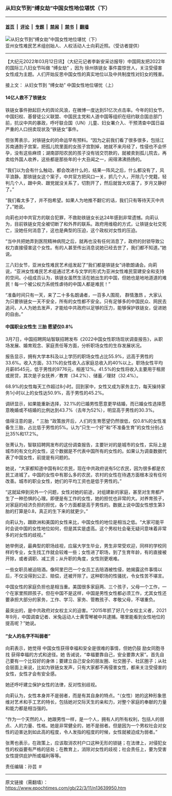 ### 从妇女节到“缚女劫”中国女性地位堪忧（下）

---

#### [首页](../../../..?n13639950) &nbsp;|&nbsp; [评论](../../../../../epoch-comment?n13639950) &nbsp;|&nbsp; [专题](../../../../../epoch-special?n13639950) &nbsp;|&nbsp; [禁闻](../../../../../epoch-news?n13639950) &nbsp;|&nbsp; [禁书](../../../../../books?n13639950) &nbsp;|&nbsp; [翻墙](https://github.com/gfw-breaker/nogfw/blob/master/README.md?n13639950)


<div><img alt="从妇女节到“缚女劫”中国女性地位堪忧（下）" class="attachment-djy_600_400 size-djy_600_400 wp-post-image" src="https://i.epochtimes.com/assets/uploads/2022/03/id13639999-FNCxpyhUcAIJefM-600x400.jpeg"/>
<div class="caption">
 亚州女性难民艺术组创始人、人权活动人士向莉近照。（受访者提供）
</div></div><hr/><div class="post_content" id="artbody" itemprop="articleBody">
 <!-- article content begin -->
 <p>
  【大纪元2022年03月12日讯】（大纪元记者李新安采访报导）中国网友把2022年的国际三八妇女节叫做
  <ok href="https://www.epochtimes.com/gb/tag/%E2%80%9C%E7%BC%9A%E5%A5%B3%E5%8A%AB%E2%80%9D.html">
   “缚女劫”
  </ok>
  ，因为
  <ok href="https://www.epochtimes.com/gb/tag/%E5%BE%90%E5%B7%9E%E9%93%81%E9%93%BE%E5%A5%B3.html">
   徐州铁链女
  </ok>
  事件震惊世人，关注受侵害女性成为主题。人们开始反思中国女性的真实地位以及中共制度性对妇女的残害。
 </p>
 <p class="p3">
  接上文：
  <ok href='https://https://www.epochtimes.com/gb/22/3/11/n13639944.htm"' rel="noopener noreferrer" target="_blank">
   从妇女节到
   <ok href="https://www.epochtimes.com/gb/tag/%E2%80%9C%E7%BC%9A%E5%A5%B3%E5%8A%AB%E2%80%9D.html">
    “缚女劫”
   </ok>
   中国女性地位堪忧（上）
   <br/>
  </ok>
 </p>
 <h4>
  14亿人救不了铁链女
 </h4>
 <p>
  铁链女事件掀起巨大的舆论风浪，在微博一度达到51亿次点击率。今年的妇女节，中国妇权、基督徒公义联盟、中国民主党和人道中国等组织在纽约联合国总部门前，抗议中共的暴政，呼吁联合国（UN）儿童、妇女署介入、干预清查中国日益严重的人口拐卖现状及“铁链女”事件。
 </p>
 <p>
  但张菁表示，对铁链女的的命运早有预料。“因为之前我们看了很多很多，包括江苏南通割子宫案，把孤儿院里面的女孩子宫割掉，她就不来月经了，性侵也不会怀孕，没有这些麻烦；湖南邵阳农民的孩子没有钱交罚款的，就被卖到孤儿院去，再卖给外国人收养，这些都是那些年的十大丑闻之一，闹得沸沸扬扬的。
 </p>
 <p>
  “我们以为会有什么触动，都会改进什么的，结果一阵风之后，什么都没有了，风平浪静。那铁链女这个案子，中共官方把风口一关，抓几个人，开除几个党籍，轻判几个人，跟中央、跟党就没关系了，切割开了，然后就皆大欢喜了，岁月又静好了。”
 </p>
 <p>
  “我们看太多了，并不抱希望。如果人为地推不翻它的话，我们只有等待天灭中共了。”她说。
 </p>
 <p>
  向莉也对中共官方的联合犯罪，不救助铁链女长达24年感到非常遗憾。向莉认为，目前铁链女完全被切断了和外界的联系。政府用维稳的方式，让铁链女社交死亡，没她任何消息了，这也是典型的压迫，这个政权对女性的压迫。
 </p>
 <p>
  “当中共把她弄到医院精神病院之后，就再也没有任何消息了，政府的封锁导致公权力直接侵害这个女性。有的人甚至传出消息说她已经去世了，我们都不知道。”她说。
 </p>
 <p>
  三八妇女节，亚洲女性难民艺术组发起了“我们都是铁链女”诗歌朗诵会。向莉说，“亚洲女性难民艺术组通过艺术与文学的形式为亚洲女性难民营建安全和支持的空间。小组成员认为，铁链女虽然生活在她出生的中国，但她也是地地道道的难民！每一个被公权力系统性虐待的中国人都是难民！”
 </p>
 <p>
  “准备时间只有一天，来了二十多名朗诵者，一百多人围观，
  <span class="s1">
   群情激昂
  </span>
  。大家认为只要铁链女一天不安全，所有的女性都不安全。只有足够多的中国民众、网民去追问，人人为她去发声，才能给中共政府以足够的压力，能够保护铁链女，促进她的自由。”
 </p>
 <h4>
  中国职业女性生
  <ok href="https://www.epochtimes.com/gb/tag/%E4%B8%89%E8%83%8E.html">
   三胎
  </ok>
  愿望仅0.8%
 </h4>
 <p>
  3月7日，中国招聘网站智联招聘发布《2022中国女性职场现状调查报告》，从职场发展、婚育观念、家庭责任等方面，分析职场女性的生存发展状况。
 </p>
 <p>
  报告显示，拥有大学本科及以上学历的职场女性占比55.9%，远高于男性的33.6%。收入方面，33.1%的女性收入占家庭总收入的40%以上。职场女性平均月薪8545元，低于男性的9776元，相差12%。41.5%的女性将收入主要用于租房或房贷，其次是子女抚养／教育（34.2%）、储蓄／理财（32.4%）。
 </p>
 <p>
  68.9%的女性每天工作超过8小时。回到家中，女性又成为家务主力，每天操持家务1小时以上的女性达50.9%，高于男性的45.2%。
 </p>
 <p>
  调研显示，如果能重新选择，32.1%的已婚男性愿意更早结婚，而已婚女性选择愿意晚婚或不结婚的比例达到43.7%（去年为52%），明显高于男性的30.3%。
 </p>
 <p>
  值得注意的是，“
  <ok href="https://www.epochtimes.com/gb/tag/%E4%B8%89%E8%83%8E.html">
   三胎
  </ok>
  ”政策放开后，人们的生育愿望仍然很低，仅0.8%的女性准备生三胎，占比低于男性的5%。认为“只生一个好”和“不准备生育”的女性分别占比35%和17.2%。
 </p>
 <p>
  张菁认为，智联招聘网发布的这份调查报告，主要针对的是城市的女性，实际上是城市的有文化的女性，这个数据是不代表中国所有的女性的。如果认为调查数据代表了中国女性，前提是有问题的。
 </p>
 <p>
  她说，“大家都知道中国有8亿农民，现在中共政府说有5亿农民，因为很多都是农民工进城了。中国的女性中有那么多的农民，农村的女性在待遇方面根本没有任何改善。城市的职业女性，她们的平均工资也是低于男性的。”
 </p>
 <p>
  “这就延伸到另外一个问题，女性对她的前途，对组建新的家庭，甚至对生育都产生了一种恐惧的心理。即便是有工作的女性，她的担忧也非常的大。对养育孩子，对家庭的经济负担的担忧，各个方面都是高于男性的。数据上说中国女性想生第3胎的打算是0.8，真正的生下来的就更少。”
 </p>
 <p>
  向莉认为，跟欧洲和美国的女性来比，中国女性的地位是相当之低。“大家可能平时会说中国的女性地位如何，但是其实是虚高。这个男权社会毫无疑问意味着非常多的对女性的歧视。”
 </p>
 <p>
  她举例说，最典型的职场歧视，应届大学生毕业，男生非常受欢迎，同样的学校同样的专业，女生找工作就会较难一些；女性进了职场，到了生育年龄，有的直接被开除，或者调职、减工资；从升职的角度，女性则更艰难。
 </p>
 <p>
  一些女职员被迫陪酒。像阿里巴巴一个女员工去陪酒被性侵，她揭露这件事情以后，不仅没得到公正、赔偿，还被开除了。这种职场的性骚扰，令女性苦不堪言。
 </p>
 <p>
  中国女性的家庭负担也是相当重。美国很多家庭两、三个孩子，父母一个工作，一个在家里照顾孩子。但在中国不是这样，中国是男性女性都必须工作，尤其女性还要承担大部分的家务，工作、学习、家务、管教孩子、孝敬父母，不堪重负。
 </p>
 <p>
  最突出的，是中共政府对女权主义的迫害。“2015年抓了好几个女权主义者，2021年9月，中国调查记者、米兔运动人士黄雪琴被中共逮捕。哪里能看到女性地位的提高呢？”她说。
 </p>
 <h4>
  “女人的名字不叫弱者”
 </h4>
 <p>
  <span class="s1">
   向莉表示，她觉得
   <span class="s1">
    中国女性获得幸福和安全是很难的事情，但她仍鼓
   </span>
   励女同胞寻找
  </span>
  <span class="s1">
   获得幸福的方式和途径。她
  </span>
  告诫说，“幸福要靠自己，安全要靠大家”。首先自己要有一个比较好的身体；要建立自己安全的朋友圈、社交圈子、社区圈子；从社会层面上来说，比如为铁链女发声，只有大家都不再侵害女性，都来关注受侵害的女性，女性才会有安全感。
 </p>
 <p>
  她还呼吁建立保护女性的法律，反对性别歧视。
 </p>
 <p>
  向莉认为，女性本身并不是弱者，而是有其自身的特点。“（女性）她的这种形象思维对艺术和手工艺的特长，包括她对交际天生的亲和力，对整个家庭的奉献的力量和能力都是相当强的。
 </p>
 <p>
  “作为一个天然的人，她跟男性一样，是一个人，拥有人的所有权利，包括人的弱点、人的力量、性格。她是非常健全的，她不是弱者。但是因为一个男权社会对女性的迫害达到如此高的程度，令人发指的程度的时候，女性就被迫成为弱者。”
 </p>
 <p>
  张菁也表示，在政策上，应该取消农村户口这种无形的锁链；在法律上，对侵犯女性的权益要有严格的惩处；在教育上，消除对女性的歧视；社会责任上，要为受害女性提供庇护所或福利等等。
 </p>
 <p>
  责任编辑：孙芸 ＃
 </p>
 <!-- article content end -->
 <div id="below_article_ad">
 </div>
</div>


---

原文链接（需翻墙）：https://www.epochtimes.com/gb/22/3/11/n13639950.htm